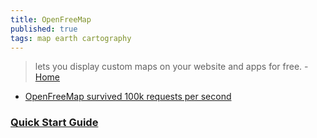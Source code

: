 ```yaml
---
title: OpenFreeMap
published: true
tags: map earth cartography
---
```

> lets you display custom maps on your website and apps for free. - [Home](https://openfreemap.org/)

- [	OpenFreeMap survived 100k requests per second](https://news.ycombinator.com/item?id=44846318)

### [Quick Start Guide](https://openfreemap.org/quick_start/)

<script src="https://unpkg.com/maplibre-gl/dist/maplibre-gl.js"></script>
<link href="https://unpkg.com/maplibre-gl/dist/maplibre-gl.css" rel="stylesheet" />

<div id="map" style="width: 100%; height: 500px"></div>
<script>
  const map = new maplibregl.Map({
    style: 'https://tiles.openfreemap.org/styles/liberty',
    center: [13.388, 52.517],
    zoom: 9.5,
    container: 'map',
  })
</script>
